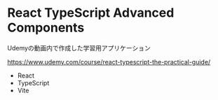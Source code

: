 # React TypeScript Advanced Components

Udemyの動画内で作成した学習用アプリケーション

https://www.udemy.com/course/react-typescript-the-practical-guide/

- React
- TypeScript
- Vite
